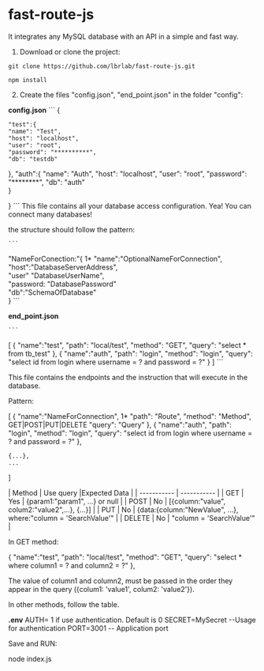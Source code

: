# fast-route-js
 It integrates any MySQL database with an API in a simple and fast way.



1. Download or clone the project:

`git clone https://github.com/lbrlab/fast-route-js.git`

`npm install`

2. Create the files "config.json", "end_point.json" in the folder "config":

**config.json**
	```
{

    "test":{
    "name": "Test",
    "host": "localhost",
    "user": "root",
    "password": "**********",
    "db": "testdb"    
},
    "auth":{
    "name": "Auth",
    "host": "localhost",
    "user": "root",
    "password": "********",
    "db": "auth"    
}

}
	```
This file contains all your database access configuration. Yea! You can connect many databases!


the structure should follow the pattern:

	```
"NameForConection:"{                          1*
    "name":"OptionalNameForConnection",       
    "host":"DatabaseServerAddress",           
    "user" "DatabaseUserName",                
    "password: "DatabasePassword"             
    "db":"SchemaOfDatabase"                   
}
	```



**end_point.json**

	```
[
{
        "name":"test",
        "path": "local/test",
        "method": "GET",
        "query": "select * from tb_test"
    },
    {
        "name":"auth",
        "path": "login",
        "method": "login",
        "query": "select id from login where username = ? and password = ?"
    }
]
	```

This file contains the endpoints and the instruction that will execute in the database.

Pattern:

[
{
        "name":"NameForConnection", 1*
        "path": "Route",
        "method": "Method", GET|POST|PUT|DELETE
        "query": "Query"
    },
    {
        "name":"auth",
        "path": "login",
        "method": "login",
        "query": "select id from login where username = ? and password = ?"
    },

    {...},
    ...
]


| Method | Use query |Expected Data |
| ----------- | ----------- |
| GET | Yes | {param1:"param1", ...} or null |
| POST | No  | [{column:"value", colum2:"value2",...}, {...}] |
| PUT | No | {data:{column:"NewValue", ...}, where:"column = 'SearchValue'" |
| DELETE | No | "column = 'SearchValue'" |



In GET method: 

{
        "name":"test",
        "path": "local/test",
        "method": "GET",
        "query": "select * where column1 = ? and column2 = ?"
},

The value of column1 and column2, must be passed in the order they appear in the query ({colum1: 'value1', colum2: 'value2'}).


In other methods, follow the table.


**.env**
AUTH= 1 if use authentication. Default is 0
SECRET=MySecret --Usage for authentication
PORT=3001 -- Application port


Save and RUN:

node index.js

